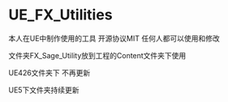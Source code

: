 # UE_FX_Utilities
本人在UE中制作使用的工具 
开源协议MIT    任何人都可以使用和修改

文件夹FX_Sage_Utility放到工程的Content文件夹下使用

UE426文件夹下  不再更新

UE5下文件夹持续更新